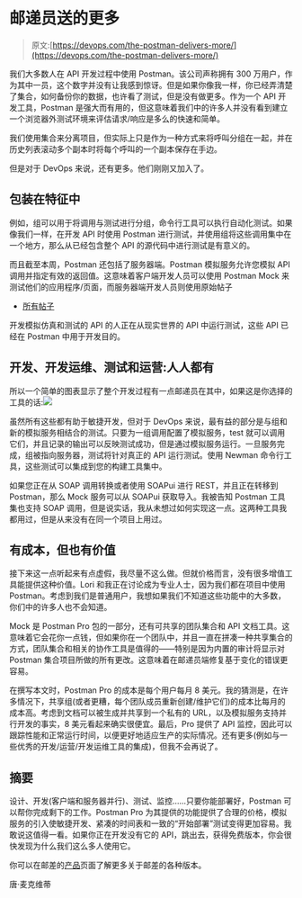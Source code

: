 # 邮递员送的更多

> 原文:[https://devops.com/the-postman-delivers-more/](https://devops.com/the-postman-delivers-more/)

我们大多数人在 API 开发过程中使用 Postman。该公司声称拥有 300 万用户，作为其中一员，这个数字并没有让我感到惊讶。但是如果你像我一样，你已经弄清楚了集合，如何备份你的数据，也许看了测试，但是没有做更多。作为一个 API 开发工具，Postman 是强大而有用的，但这意味着我们中的许多人并没有看到建立一个浏览器外测试环境来评估请求/响应是多么的快速和简单。

我们使用集合来分离项目，但实际上只是作为一种方式来将呼叫分组在一起，并在历史列表滚动多个副本时将每个呼叫的一个副本保存在手边。

但是对于 DevOps 来说，还有更多。他们刚刚又加入了。

## 包装在特征中

例如，组可以用于将调用与测试进行分组，命令行工具可以执行自动化测试。如果像我们一样，在开发 API 时使用 Postman 进行测试，并使用组将这些调用集中在一个地方，那么从已经包含整个 API 的源代码中进行测试是有意义的。

而且截至本周，Postman 还包括了服务器端。Postman 模拟服务允许您模拟 API 调用并指定有效的返回值。这意味着客户端开发人员可以使用 Postman Mock 来测试他们的应用程序/页面，而服务器端开发人员则使用原始帖子

*   [所有帖子](https://devops.com/wp-admin/edit.php)

开发模拟仿真和测试的 API 的人正在从现实世界的 API 中运行测试，这些 API 已经在 Postman 中用于开发目的。

## 开发、开发运维、测试和运营:人人都有

所以一个简单的图表显示了整个开发过程有一点邮递员在其中，如果这是你选择的工具的话:![](../Images/7a320a7bb40b6443c3ca33b52dfe9333.png)

虽然所有这些都有助于敏捷开发，但对于 DevOps 来说，最有益的部分是与组和新的模拟服务相结合的测试。只要为一组调用配置了模拟服务，test 就可以调用它们，并且记录的输出可以反映测试成功，但是通过模拟服务运行。一旦服务完成，组被指向服务器，测试将针对真正的 API 运行测试。使用 Newman 命令行工具，这些测试可以集成到您的构建工具集中。

如果您正在从 SOAP 调用转换或者使用 SOAPui 进行 REST，并且正在转移到 Postman，那么 Mock 服务可以从 SOAPui 获取导入。我被告知 Postman 工具集也支持 SOAP 调用，但是说实话，我从未想过如何实现这一点。这两种工具我都用过，但是从来没有在同一个项目上用过。

## 有成本，但也有价值

接下来这一点听起来有点虚假，我尽量不这么做。但就价格而言，没有很多增值工具能提供这种价值。Lori 和我正在讨论成为专业人士，因为我们都在项目中使用 Postman。考虑到我们是普通用户，我想如果我们不知道这些功能中的大多数，你们中的许多人也不会知道。

Mock 是 Postman Pro 包的一部分，还有可共享的团队集合和 API 文档工具。这意味着它会花你一点钱，但如果你在一个团队中，并且一直在拼凑一种共享集合的方式，团队集合和相关的协作工具是值得的——特别是因为内置的审计将显示对 Postman 集合项目所做的所有更改。这意味着在邮递员端修复基于变化的错误更容易。

在撰写本文时，Postman Pro 的成本是每个用户每月 8 美元。我的猜测是，在许多情况下，共享组(或者更糟，每个团队成员重新创建/维护它们)的成本比每月的成本高。考虑到文档可以被生成并共享到一个私有的 URL，以及模拟服务支持并行开发的事实，8 美元看起来确实很便宜。最后，Pro 提供了 API 监控，因此可以跟踪性能和正常运行时间，以便更好地适应生产的实际情况。还有更多(例如与一些优秀的开发/运营/开发运维工具的集成)，但我不会再说了。

## 摘要

设计、开发(客户端和服务器并行)、测试、监控……只要你能部署好，Postman 可以帮你完成剩下的工作。Postman Pro 为其提供的功能提供了合理的价格，模拟服务的引入使敏捷开发、紧凑的时间表和一致的“开始部署”测试变得更加容易。我敢说这值得一看。如果你正在开发没有它的 API，跳出去，获得免费版本，你会很快发现为什么我们这么多人使用它。

你可以在邮差的[产品](https://www.getpostman.com/products)页面了解更多关于邮差的各种版本。

唐·麦克维蒂